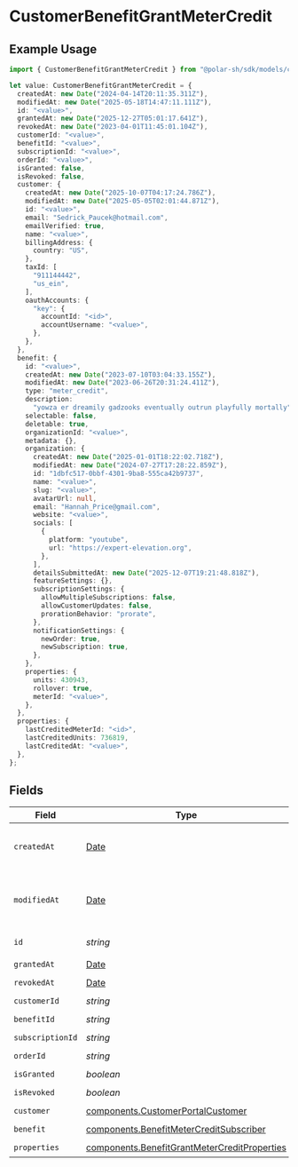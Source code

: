 # CustomerBenefitGrantMeterCredit

## Example Usage

```typescript
import { CustomerBenefitGrantMeterCredit } from "@polar-sh/sdk/models/components/customerbenefitgrantmetercredit.js";

let value: CustomerBenefitGrantMeterCredit = {
  createdAt: new Date("2024-04-14T20:11:35.311Z"),
  modifiedAt: new Date("2025-05-18T14:47:11.111Z"),
  id: "<value>",
  grantedAt: new Date("2025-12-27T05:01:17.641Z"),
  revokedAt: new Date("2023-04-01T11:45:01.104Z"),
  customerId: "<value>",
  benefitId: "<value>",
  subscriptionId: "<value>",
  orderId: "<value>",
  isGranted: false,
  isRevoked: false,
  customer: {
    createdAt: new Date("2025-10-07T04:17:24.786Z"),
    modifiedAt: new Date("2025-05-05T02:01:44.871Z"),
    id: "<value>",
    email: "Sedrick_Paucek@hotmail.com",
    emailVerified: true,
    name: "<value>",
    billingAddress: {
      country: "US",
    },
    taxId: [
      "911144442",
      "us_ein",
    ],
    oauthAccounts: {
      "key": {
        accountId: "<id>",
        accountUsername: "<value>",
      },
    },
  },
  benefit: {
    id: "<value>",
    createdAt: new Date("2023-07-10T03:04:33.155Z"),
    modifiedAt: new Date("2023-06-26T20:31:24.411Z"),
    type: "meter_credit",
    description:
      "yowza er dreamily gadzooks eventually outrun playfully mortally",
    selectable: false,
    deletable: true,
    organizationId: "<value>",
    metadata: {},
    organization: {
      createdAt: new Date("2025-01-01T18:22:02.718Z"),
      modifiedAt: new Date("2024-07-27T17:28:22.859Z"),
      id: "1dbfc517-0bbf-4301-9ba8-555ca42b9737",
      name: "<value>",
      slug: "<value>",
      avatarUrl: null,
      email: "Hannah_Price@gmail.com",
      website: "<value>",
      socials: [
        {
          platform: "youtube",
          url: "https://expert-elevation.org",
        },
      ],
      detailsSubmittedAt: new Date("2025-12-07T19:21:48.818Z"),
      featureSettings: {},
      subscriptionSettings: {
        allowMultipleSubscriptions: false,
        allowCustomerUpdates: false,
        prorationBehavior: "prorate",
      },
      notificationSettings: {
        newOrder: true,
        newSubscription: true,
      },
    },
    properties: {
      units: 430943,
      rollover: true,
      meterId: "<value>",
    },
  },
  properties: {
    lastCreditedMeterId: "<id>",
    lastCreditedUnits: 736819,
    lastCreditedAt: "<value>",
  },
};
```

## Fields

| Field                                                                                                        | Type                                                                                                         | Required                                                                                                     | Description                                                                                                  |
| ------------------------------------------------------------------------------------------------------------ | ------------------------------------------------------------------------------------------------------------ | ------------------------------------------------------------------------------------------------------------ | ------------------------------------------------------------------------------------------------------------ |
| `createdAt`                                                                                                  | [Date](https://developer.mozilla.org/en-US/docs/Web/JavaScript/Reference/Global_Objects/Date)                | :heavy_check_mark:                                                                                           | Creation timestamp of the object.                                                                            |
| `modifiedAt`                                                                                                 | [Date](https://developer.mozilla.org/en-US/docs/Web/JavaScript/Reference/Global_Objects/Date)                | :heavy_check_mark:                                                                                           | Last modification timestamp of the object.                                                                   |
| `id`                                                                                                         | *string*                                                                                                     | :heavy_check_mark:                                                                                           | The ID of the object.                                                                                        |
| `grantedAt`                                                                                                  | [Date](https://developer.mozilla.org/en-US/docs/Web/JavaScript/Reference/Global_Objects/Date)                | :heavy_check_mark:                                                                                           | N/A                                                                                                          |
| `revokedAt`                                                                                                  | [Date](https://developer.mozilla.org/en-US/docs/Web/JavaScript/Reference/Global_Objects/Date)                | :heavy_check_mark:                                                                                           | N/A                                                                                                          |
| `customerId`                                                                                                 | *string*                                                                                                     | :heavy_check_mark:                                                                                           | N/A                                                                                                          |
| `benefitId`                                                                                                  | *string*                                                                                                     | :heavy_check_mark:                                                                                           | N/A                                                                                                          |
| `subscriptionId`                                                                                             | *string*                                                                                                     | :heavy_check_mark:                                                                                           | N/A                                                                                                          |
| `orderId`                                                                                                    | *string*                                                                                                     | :heavy_check_mark:                                                                                           | N/A                                                                                                          |
| `isGranted`                                                                                                  | *boolean*                                                                                                    | :heavy_check_mark:                                                                                           | N/A                                                                                                          |
| `isRevoked`                                                                                                  | *boolean*                                                                                                    | :heavy_check_mark:                                                                                           | N/A                                                                                                          |
| `customer`                                                                                                   | [components.CustomerPortalCustomer](../../models/components/customerportalcustomer.md)                       | :heavy_check_mark:                                                                                           | N/A                                                                                                          |
| `benefit`                                                                                                    | [components.BenefitMeterCreditSubscriber](../../models/components/benefitmetercreditsubscriber.md)           | :heavy_check_mark:                                                                                           | N/A                                                                                                          |
| `properties`                                                                                                 | [components.BenefitGrantMeterCreditProperties](../../models/components/benefitgrantmetercreditproperties.md) | :heavy_check_mark:                                                                                           | N/A                                                                                                          |